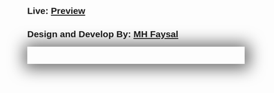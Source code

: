 <link rel="stylesheet" href="https://cdnjs.cloudflare.com/ajax/libs/font-awesome/4.7.0/css/font-awesome.min.css">
<div style="font-family: sans-serif;">
    <h2>Live: <a href="">Preview</a></h2>
    <h2>Design and Develop By: <a href="#">MH Faysal</a></h2>
    <h2 style="display: flex; gap: 30px; 
                box-shadow: 2px 2px 36px 9px rgba(0, 0, 0, 0.589);
                margin: 0 auto; justify-content: center; padding: 20px; font-size: 40px;">
        <a href=""><i class="fa fa-facebook"></i></a>
        <a href=""><i class="fa fa-linkedin"></i></a>
        <a href=""><i class="fa fa-github"></i></a>
        <a href=""><i class="fa fa-instagram"></i></a>
        <a href=""><i class="fa fa-twitter"></i></a>
        <a href=""><i class="fa fa-whatsapp"></i></a>
    </h2>
</div>
